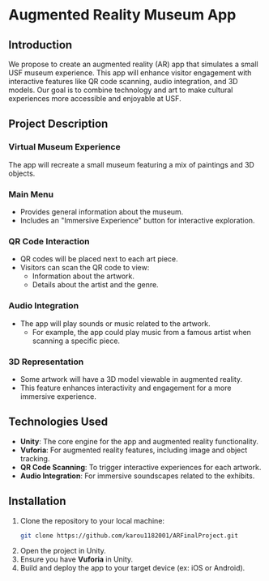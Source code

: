 # Augmented Reality Museum App

## Introduction
We propose to create an augmented reality (AR) app that simulates a small USF museum experience. This app will enhance visitor engagement with interactive features like QR code scanning, audio integration, and 3D models. Our goal is to combine technology and art to make cultural experiences more accessible and enjoyable at USF.

## Project Description

### Virtual Museum Experience
The app will recreate a small museum featuring a mix of paintings and 3D objects.

### Main Menu
- Provides general information about the museum.
- Includes an "Immersive Experience" button for interactive exploration.

### QR Code Interaction
- QR codes will be placed next to each art piece.
- Visitors can scan the QR code to view:
  - Information about the artwork.
  - Details about the artist and the genre.

### Audio Integration
- The app will play sounds or music related to the artwork.
  - For example, the app could play music from a famous artist when scanning a specific piece.

### 3D Representation
- Some artwork will have a 3D model viewable in augmented reality.
- This feature enhances interactivity and engagement for a more immersive experience.

## Technologies Used
- **Unity**: The core engine for the app and augmented reality functionality.
- **Vuforia**: For augmented reality features, including image and object tracking.
- **QR Code Scanning**: To trigger interactive experiences for each artwork.
- **Audio Integration**: For immersive soundscapes related to the exhibits.

## Installation
1. Clone the repository to your local machine:
    ```bash
    git clone https://github.com/karou1182001/ARFinalProject.git
    ```
2. Open the project in Unity.
3. Ensure you have **Vuforia** in Unity.
4. Build and deploy the app to your target device (ex: iOS or Android).